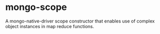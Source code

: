 mongo-scope
===========

A mongo-native-driver scope constructor that enables use of complex object instances in map reduce functions.